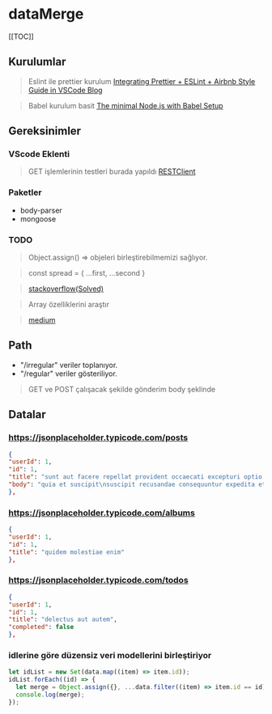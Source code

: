 # dataMerge

[[TOC]]

## Kurulumlar

> Eslint ile prettier kurulum [Integrating Prettier + ESLint + Airbnb Style Guide in VSCode Blog](https://blog.echobind.com/integrating-prettier-eslint-airbnb-style-guide-in-vscode-47f07b5d7d6a)

> Babel kurulum basit [The minimal Node.js with Babel Setup](https://www.robinwieruch.de/minimal-node-js-babel-setup)

## Gereksinimler

### VScode Eklenti

> GET işlemlerinin testleri burada yapıldı [RESTClient](https://github.com/Huachao/vscode-restclient)

### Paketler

- body-parser
- mongoose

### TODO

> Object.assign() => objeleri birleştirebilmemizi sağlıyor.

> const spread = { ...first, ...second }

> [stackoverflow(Solved)](https://stackoverflow.com/questions/39844558/merge-json-arrays-by-matching-property-in-nodejs)

> Array özelliklerini araştır

> [medium](https://medium.com/@thrkardak/javascript-map-reduce-ve-filter-b%C3%B6l%C3%BCm-1-bfc7cd18f1e)

## Path

- "/irregular" veriler toplanıyor.
- "/regular" veriler gösteriliyor.

> GET ve POST çalışacak şekilde gönderim body şeklinde

## Datalar

### https://jsonplaceholder.typicode.com/posts

```json
{
"userId": 1,
"id": 1,
"title": "sunt aut facere repellat provident occaecati excepturi optio reprehenderit",
"body": "quia et suscipit\nsuscipit recusandae consequuntur expedita et cum\nreprehenderit molestiae ut ut quas totam\nnostrum rerum est autem sunt rem eveniet architecto"
},
```

### https://jsonplaceholder.typicode.com/albums

```json
{
"userId": 1,
"id": 1,
"title": "quidem molestiae enim"
},
```

### https://jsonplaceholder.typicode.com/todos

```json
{
"userId": 1,
"id": 1,
"title": "delectus aut autem",
"completed": false
},
```

### idlerine göre düzensiz veri modellerini birleştiriyor

```javascript
let idList = new Set(data.map((item) => item.id));
idList.forEach((id) => {
  let merge = Object.assign({}, ...data.filter((item) => item.id == id));
  console.log(merge);
});
```
